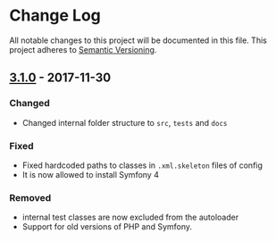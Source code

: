 # Change Log
All notable changes to this project will be documented in this file.
This project adheres to [Semantic Versioning](http://semver.org/).

## [3.1.0](https://github.com/sonata-project/SonataCommentBundle/compare/3.0.0...3.1.0) - 2017-11-30
### Changed
- Changed internal folder structure to `src`, `tests` and `docs`

### Fixed
- Fixed hardcoded paths to classes in `.xml.skeleton` files of config
- It is now allowed to install Symfony 4

### Removed
- internal test classes are now excluded from the autoloader
- Support for old versions of PHP and Symfony.
